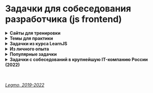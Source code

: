 <h1>Задачки для собеседования разработчика (js frontend)</h1>

[//]: # (Сайты для тренировки)
<details><summary><b>Сайты для тренировки</b></summary><p>

- [codingame.com](https://www.codingame.com)
- [codewars.com](https://www.codewars.com)
- [leetcode.com](http://leetcode.com/)
- [hackerrank.com](https://www.hackerrank.com/)
- [coderbyte.com](https://coderbyte.com/)
- [Топ 8 лучших ресурсов для практики программирования в 2018](https://habr.com/ru/post/414009/)

<br></p>
</details> 

[//]: # (Темы для практики)
<details><summary><b>Темы для практики</b></summary><p>

- циклы
- методы массивов
- промисы
- React - хуки
- TypeScript

<br></p>
</details> 

[//]: # (Задачки из курса LearnJS)
<details><summary><b>Задачки из курса LearnJS</b></summary><p>

- Циклы - https://learn.javascript.ru/while-for#tasks
- Switch - https://learn.javascript.ru/switch#tasks
- Методы строк - https://learn.javascript.ru/string#tasks
- Массивы
  - https://learn.javascript.ru/array#tasks
  - https://learn.javascript.ru/array-methods#tasks
- Объекты
  - https://learn.javascript.ru/object#tasks
  - https://learn.javascript.ru/object-methods#tasks
- Рекурсия и стек - https://learn.javascript.ru/recursion#tasks
- Замыкания - https://learn.javascript.ru/closure#tasks
- Bind - https://learn.javascript.ru/bind#tasks
- Call, Apply - https://learn.javascript.ru/call-apply-decorators#tasks
- Timeout - https://learn.javascript.ru/settimeout-setinterval#tasks
- Колбэки
- Промисы
  - https://learn.javascript.ru/promise-basics#tasks
  - https://learn.javascript.ru/promise-chaining#tasks
- Async/Await
  - https://learn.javascript.ru/async-await#tasks

<br></p>
</details> 

[//]: # (Из личного опыта)
<details><summary><b>Из личного опыта</b></summary><p>

***

[//]: # (В каком порядке выведутся «console.log»)
<details id="task-1"><summary><b>В каком порядке выведутся «console.log»</b></summary><p>

```js
console.log('1')
setTimeout(function foo() {
  console.log('2')
}, 0)
console.log('3')

// Ответ: 1, 3, 2
```

```js
console.log('Start');

setTimeout(function timeout() {
  console.log('Timeout');
}, 0);

const promise = new Promise(function (resolve, reject) {
  console.log('Promise'); // Выполянется как обычный синхронный код
  resolve(true);
});

promise.then(function () {
  console.log('Then'); // Очередь микрозадач
});

console.log('End');

// Ответ: Start,  Promise, End, Then, Timeout
```

```js
console.log('Start');

setTimeout(function timeout() {
  console.log('Timeout');
}, 0);

//В стэке отрабатывает resolve, и отправляет .then в очередь микрозадач
Promise.resolve().then(function () {
  console.log('Then');
})

console.log('End');

// Ответ: Start,  End,  Then, Timeout
```

```js
console.log('Start');

setTimeout(function timeout() {
  console.log('setTimeout');
}, 0);

Promise.resolve().then(function () {
  console.log('Promise 1');
}).then(function () {
  console.log('Promise 2');
})

console.log('End');

// Ответ: Start,  End,  Promise 1, Promise 2, Timeout
```

```js
setTimeout(()=>{
  console.log('timeOut 1');
}, 0)
  
console.log(1);
  
new Promise(resolve => {
  console.log("Promise")
  setTimeout(()=>{
    console.log('timeOut 2');
    resolve()         // обратить внимание! После этого момента всё идёт немного иначе.Следом сразу отработают then. — т.к. resolve() прерывает очередь макрозадач, и отрабатывают все then
  }, 0)
})
.then(() => {
  console.log("then1")
})
.then(() => {
  console.log("then2")
})
        
console.log(4);
  
setTimeout(()=>{
  console.log('timeOut 3');
}, 0)

// 1, Promise, 4, timeOut 1, timeOut 2 (Сработал resolve! Очередь макрозадач прервалась) then1, then2, timeOut 3
```

```js
console.log('start');  // Выполянется как обычный синхронный код

setTimeout(function(){
  console.log('timeout 5');
}, 5 );
  
setTimeout(function(){
  console.log('timeout 0');
}, 0 );

const promise = new Promise(function(resolve, reject) {
  console.log('promise');  // Выполянется как обычный синхронный код
  resolve(true);
});

promise
.then(
  function(){console.log('then 1');}  // Очередь микрозадач
)
.then(
  function(){console.log('then 2');}  // Очередь микрозадач
);
  
console.log('end ');  // Выполянется как обычный синхронный код
  
//start, promise, end
//then 1 - then/catch всегда после обычных задач (это microtasks)
//then 2
//timeout 0 - timeout/interval выполняются в самом конце, после
//timeout 5
```

```js
setTimeout(()=>{
  console.log('timeOut');
}, 0)
    
console.log(1);
    
new Promise(resolve => {
  console.log("Promise")
  setTimeout(()=>{
    console.log('777');
    resolve()         // Внимание! Дальше всё идёт иначе — промис разрешился, макротаск прервался. Следом отработают then
  }, 0)
})
.then(() => {
  console.log("then1")
})
.then(() => {
  console.log("then2")
})
          
console.log(4);
    
setTimeout(()=>{
  console.log('timeOuts');
}, 0)
  
// 1, Promise, 4, timeOut, 777, (Сработал resolve! Очередь макрозадач прервалась) then1, then2, timeOuts
```

```js
var a = 5;
  
setTimeout(function timeout(){
  console.log(a);
  a = 10;
}, 0)
    
var p = new Promise(function(resolve, reject){
  console.log(a);
  a = 25;
  resolve();
})
  
p.then(function(){
  a = 15;
  console.log(a)
})   
  
console.log(a);

  
// 5, 25, 15, 15
```

**Подробнее**
- [Legmo - JS. Работа движка JS](../JS/JS.md#engine)
- [Legmo - JS. Асинхронность](../JS/JS.md#asynchrony)

<br></p>
</details> 

[//]: # (Числа Фибоначчи. Рекурсия)
<details id="task-2"><summary><b>Числа Фибоначчи. Рекурсия</b></summary><p>

Напишите функцию fib(n) которая возвращает n-е число Фибоначчи.
- Последовательность [чисел Фибоначчи](https://ru.wikipedia.org/wiki/%D0%A7%D0%B8%D1%81%D0%BB%D0%B0_%D0%A4%D0%B8%D0%B1%D0%BE%D0%BD%D0%B0%D1%87%D1%87%D0%B8) определяется формулой `Fn = Fn-1 + Fn-2`.
- То есть, следующее число получается как сумма двух предыдущих.
- Первые два числа равны `1`, затем `2(1+1)`, затем `3(1+2)`, `5(2+3)` и так далее: `1, 1, 2, 3, 5, 8, 13, 21...`.
- Напишите функцию `fib(n)` которая возвращает `n-е` число Фибоначчи.

**Вариант 1 - Рекурсия**
```js
function test(n) {
  if (n <= 1) { return 1 }
  else {
    return  test(n - 1) + test(n - 2);
  }
  alert( test(3) ); // 2
}
```
<br>
<br>

**Вариант 2 - Рекурсия + мемоизация** 
- чтоб по несколько раз не высчитывать одно и то же значение
```js
// ДОДЕЛАТЬ!!!! ОШИБКИ!!!

function fib(n) { 
    let map = new Map();
    let a = n-1;
    let b = n-2;
    let stepA = null;
    let stepB = null;
    
    if (n <= 1) {
        return 1
    } 
    else {
        //Оптимизировать:
        //Надо ли всегда прверять map.has(a), если map.has(b) === false ?
        //вынести в f(x) повторяющийся код (поиск в map, если нет - присваивать в map и рекурсия) 
        
        if(map.has(b)) { 
            stepB = map.get(b)
        } else {
            stepB = fib(b);
            map.set(b, stepB);
        };
            
        if(map.has(a)) {
          stepA = map.get(a)
        } else {
            stepA = fib(a);
            map.set(a, stepA);
        };
    
        return stepA + stepB;
        
    }
}

console.log(fib(3)); // 2
console.log(fib(7)); // 13
//console.log(fib(77)); // 5527939700884757
```
  <br>
  <br>

**Вариант 3 - цикл for** 
- любая рекурсия может быть сведена к циклу
- начнёт с 1 и 2, затем из них получит fib(3) как их сумму, затем fib(4)как сумму предыдущих значений, затем fib(5)
  и так далее, до финального результата. На каждом шаге нам нужно помнить только значения двух предыдущих чисел
  последовательности.
- ```js
    function test(n) {
      let prev = 1;
      let cur = 1;
      for (let i = 3; i <= n; i++) {
        let temp = prev + cur;
        prev = cur;
        cur = temp;
      }
      return cur;
    }
  ```
<br>
<br>

**Вариант 4 - цикл for + деструктурирующее присваивание**
```js
function fib(n) {
  let cur = 1, prev = 1;
  for (let i = 3; i <= n; i++) {
    // cur = актуальное значение. Сумма «актуального» числа из пред. итерации и «предыдущего» числа из пред. итерации 
    // prev = предыдущее значение
    [cur, prev] = [cur + prev, cur]; 
  }
  return cur;
}
```
<br>
<br>

**Ссылки**
- [learn.javascript.ru - Задачка «Числа Фибоначчи» с решением](https://learn.javascript.ru/task/fibonacci-numbers)
- [Пример решения через «for» + деструктурирующее присваивание](https://ilyachalov.livejournal.com/162627.html)

<br></p>
</details> 

[//]: # (Генерация строки из массива объектов)
<details id="task-3"><summary><b>Генерация строки из массива объектов</b></summary><p>

**Задача**
- есть массив однотипных объектов, у каждого есть свойства value, order, expired.
  - надо написать функцию которая
    - исключить объекты с expired=true,
    - оставшиеся отсортировать по значению order (предполагалось использовать метод sort),
    - потом взять значения свойства value,
    - сделать каждому значению reverse,
    - записать всё это в строку,
    - при этом ни один символ в строке не должен повторяться дважды (предполагалось использовать коллекцию Set)
```js
// Написать функцию, либо последовательность операций, которая вернёт результат следующих условий:
// результате есть строка из сконкатенированных value элементов коллекции, расположенных в обратном порядке
// реузльтат не содержит одинаковых букв, если буква уже добавлена в строку, она более не добавляется
// результат собирается только из непросроченных записей (т.е. из тех, у которых expired: false)
// результат конкатенируется в порядке возрастания order
  
const input = [
  {value: 'qweq', order: 4, expired: false},
  {value: 'asdq', order: 2, expired: true},
  {value: 'jkri', order: 1, expired: false},
  {value: 'oiod', order: 3, expired: false},
];
```  
<br>
<br>

1. **Решение «в лоб»**
```js
const input = [
  {value: 'qweq', order: 4, expired: false},
  {value: 'asdq', order: 2, expired: true},
  {value: 'jkri', order: 1, expired: false},
  {value: 'oiod', order: 3, expired: false},
];

console.log('start: ', input)

let actual = input.filter(obj => !obj.expired)

console.log('actual: ', actual)

const temp = actual;
let sorted = temp.sort((a,b) => a.order-b.order)

console.log('sorted 1: ', sorted)

let reversed = sorted.map(obj => {
  let objCopy = {...obj};
  console.log(objCopy.value);
  objCopy.value = objCopy.value.split("").reverse().join("");
  console.log(objCopy.value);
  return objCopy;
})
console.log('reversed: ', reversed)

let output = sorted.reduce((result, current) => {
    let valArray = current.value.split("");
    let finalStr = ''
    valArray.forEach((item, index, array) =>{
    console.log('result', result, 'item: ', item)
        if(!result.includes(item) && !finalStr.includes(item)) {
            finalStr = finalStr + item;
        }
    })
    return result + finalStr;
}, '' );

console.log('output: ', output)
```
<br>
<br>

2. **Решение «в лоб» через SET**
```js
const input = [
  {value: 'qweq', order: 4, expired: false},
  {value: 'asdq', order: 2, expired: true},
  {value: 'jkri', order: 1, expired: false},
  {value: 'oiod', order: 3, expired: false},
];

let actual = input.filter(obj => !obj.expired)

const temp = actual;
let sorted = temp.sort((a,b) => a.order-b.order)

let reversed = sorted.map(obj => {
  let objCopy = {...obj};
  console.log(objCopy.value);
  objCopy.value = objCopy.value.split("").reverse().join("");
  console.log(objCopy.value);
  return objCopy;
})

let output = new Set(); 

sorted.map(obj => {
  let valArray = obj.value.split("");

  valArray.map(symb => {
    output.add(symb)
  })
}, '' );

output = [...output].join('')
```
<br>		
<br>

3. **Решение оптимизированное**
```js
const input = [
  {value: 'qweq', order: 4, expired: false},
  {value: 'Asdq', order: 2, expired: true},
  {value: 'jkri', order: 1, expired: false},
  {value: 'oiod', order: 3, expired: false},
];

const temp = [...actual];
let set = new Set(); 

let actual = temp.filter(obj => !obj.expired)
let sorted = actual.sort((a,b) => a.order-b.order)

sorted.map(obj => {
  let valArray = obj.value.split("").reverse();
  valArray.map(symb => set.add(symb));
})

let output = [...set].join('');

console.log('output:', output); //irkjdoqew
```

<br></p>
</details> 

[//]: # (Обработка строки — вырезать N восклицательных знаков)
<details id="task-4"><summary><b>Обработка строки — вырезать N восклицательных знаков</b></summary><p>

**Задача**
- Напишите функцию, которая принимает строку и удаляет из неё N восклицательных знаков
```js
  const removeExclamations = (str, count) => {};
  console.log(removeExclamations('!!!Hello, !!world!', 5)) //Hello, world!
```

**Решение**
- Решил через `map`. Можно было через `filter`, но так тоже ок.
```js
const removeExclamations = (str, count) => {
    let strArray = str.split('');
    let result = '';
    strArray.map(symbol =>{
        if((symbol === '!') && (count > 0)) {
           count--;
           return;  
        }
        else {
            result = result + symbol;
        }
    });
    return result;
};
console.log(removeExclamations('!!!Hello, !!world!', 5)) //Hello, world!
```

<br></p>
</details> 

[//]: # (Найти пересечение двух массивов чисел)
<details id="task-5"><summary><b>Найти пересечение двух массивов чисел</b></summary><p>

Написать функцию находящую пересечение двух массивов чисел.
  
**Задача**
```js
const a = [1, 10, 2, 6, 9, -32];
const b = [-7, 1, 9, 8, 0, 1, 10];
const intersect = (a,b) => {
//your code here
}
//console.log(intersect(a,b)); //[1,9,10]
```

**Решение**
```js
const a = [1, 10, 2, 6, 9, -32];
const b = [-7, 1, 9, 8, 0, 1, 10];

const intersect = (a, b) => {  
  let bCopy = [...b];  
  let result = new Set;  
  
  a.map((itemA, index) => {
    bCopy.forEach(itemB => {
        (itemA === itemB) && result.add(itemA); 
    })  
  })  
  return Array.from(result);}  
  
console.log(intersect(a, b)); //[1,9,10]
```

<br></p>
</details> 

[//]: # (Сортировка массива чисел по их квадратам)
<details id="task-6"><summary><b>Сортировка массива чисел по их квадратам *</b></summary><p>

- Отсортировать исходный массив положительных и отрицательных чисел по их квадратам. 
- Использовать алгоритм не требующий много памяти

**Решение 1 — «в лоб»**
```js
let orig = [-1,3,1,7,-5,2];
console.log(original)
let abs = orig.map(item => Math.abs(item))
let final = abs.sort((a, b) => (a*a) - (b*b) );
console.log(final)
```

<br></p>
</details> 

[//]: # (React. Создать компонент, который по нажатию кнопки создаёт новый <input>, с валидаций)
<details id="task-7"><summary><b>React. Создать компонент, который по нажатию кнопки создаёт новый «input», с валидаций</b></summary><p>

**Задача**
- написать React-компонент, который по нажатию кнопки создаёт новый инпут. Все значения валидируются формой validate. Если форма невалидна — кнопка «Сохранить» disabled.
- Добавление любого количества input'ов по кнопке
- Валидация введённого во все input значения с помощью функции `validate`
- Если форма не валидна - кнопка «Сохранить» должна быть `disabled`

**Решение**
```tsx
import { useState, useEffect, useRef } from "react";

const App:PropTypes = () => {
  let [fieldsetCount, setFieldsetCount] = useState(0);
  let [fields, setFields] = useState<any>({});
  let [formStatus, setFormStatus] = useState(false);
  const itemsRef = useRef<HTMLInputElement>();

  const range = (count:number) => {
    if(count > 0) {
      return Array(count).fill(count)
    } else {
      return [];
    }
  };

  const submitForm = (e: React.FormEvent<HTMLInputElement>) => {
    e.preventDefault();
    // some submit logic will be here
    console.log('submit')
    return true
  }

  const isInputValid = (value:string) => {
    // some validation logic will be here
    let result = true;
    console.log(`validation of ${value} is ${result}`)
    return result;
  };

  const isFormValid = () => {
    if(fieldsetCount > 0) {
      for (let key in fields) {
        if (!fields[key].isValid) {
          setFormStatus(false);
          return false
        }
      }
      setFormStatus(true);
      return true
    }
  };

  const addFieldset = () => {
    const name = fieldsetCount + 1;
    setFieldsetCount(count => count + 1)

    setFields({
      ...fields,
      [name]: {
        isValid: false,
      },
    })
  }

  const handleInputChange = (e:any) => {
    const name = e.target.name;
    const value = e.target.value;
    const currentField = itemsRef.current[name];
    if(isInputValid(value)) {
      setFields({
        ...fields,
        [name]: {
          isValid: true,
        },
      })
      currentField.classList.add("valid");
    } 
    else {
      setFields({
        ...fields,
        [name]: {
          isValid: false,
        },
      })
      currentField.classList.add("invalid");
    }
  }

  const FieldsetsGroup = range(fieldsetCount).map((field, index) => {
     const fieldName = index+1;
     return <fieldset key={fieldName}>
      <input 
        type="text" 
        name={fieldName} 
        ref={el => (itemsRef.current[fieldName] = el)}
        onChange={e => handleInputChange(e)}
      />
    </fieldset>
  });
  
  useEffect(() => isFormValid());

  const ButtonSubmit = <button 
    type="submit" 
    onClick={submitForm}
    disabled={!formStatus}
  >
    Submit
  </button>;


  const ButtonAddField = <button onClick={() => addFieldset()}>
    Add intput ({fieldsetCount})
  </button>


  return (
    <>
      <form className="App" onSubmit={submitForm}>
        {FieldsetsGroup}
        {ButtonSubmit}
      </form>
      {ButtonAddField}
    </>
  );
}
```

<br></p>
</details> 

[//]: # (React. Найти все ошибки в компоненте. Типизировать хук useState)
<details id="task-8"><summary><b>React. Найти все ошибки в компоненте. Типизировать хук useState()</b></summary><p>

**Задачка**
```
//Найти все ошибки
export const ComponentA = () => {
  const [state, setState] = useState([
    {id: 1, name: "a", status: true}, 
    {id: 2, name: "b", status: false}, 
    {id: 3, name: "c", status: true}, 
  ])

  return (
    <div>
      {state.map((item, index) => (
         <div>
           <label key={index} for={item.id}></label>
           <input type="caheckbox" id={item.id} onChange={ev => {
               state[index].status = ev.target.checked;
           }}/>
           {item.name}
         </div> 
      ))}
    </div>
  )
}
```
<br>
<br>

**Решение (проверить могут быть ошибки)**
```

export const ComponentA = () => {
  const [state, setState] = useState<Array<{id:number, name:string, status:boolean}>>([
    {id: 1, name: "a", status: true}, 
    {id: 2, name: "b", status: false}, 
    {id: 3, name: "c", status: true}, 
  ])

  const setStatus = (e) => {
    setState([
      //...state,
      //state[index].status = e.target.checked
      state.map((item,index) => {
         if(item.id === e.target.id){
           return {
             ...item,
             status: e.traget.checked,
           }
         }
         else {
           return item;
         }
      })
    ]);
  }
  
  return (
    <div>
      {state.map((item, index) => (
         <div>
           <label key={index} for={item.id}></label>
           <input type="caheckbox" id={item.id} onChange={ev => setStatus(e)}/>
           {item.name}
         </div> 
      ))}
    </div>
  )
}

```
<br>
<br>

**Комментарии**
- key ставить родительскому элементу внутри map(), а не вложенном элементу
- почему в key лучше использовать id, а не index
- onChange - использовать SetState() вместо прямого присваивания нового значения (state[index].status =
  e.target.checked)
- вообще концептуально неправильно ориентироваться на e.target.checked — лучше оперировать pRevState

<br></p>
</details> 

[//]: # (Написать асинхронную функцию запроса данных. 5 попыток. Промис)
<details id="task-9"><summary><b>Написать асинхронную функцию запроса данных. 5 попыток. (Промис)</b></summary><p>

Написать функцию getData, которая запрашивает данные по url и
в случае неуспешного запроса, повторяет его еще 5 раз
в случае неудачи возвращает ошибку “Заданный URL недоступен”
Как делаем запрос (fetch или что-то ещё - не важно)

```js
function getData() { }

getData('https://example.com')
  .then(console.log)
  .catch(console.error)
```

Решение 2
```js
const getData = str  => {return new Promise(
  (resolve, reject) => {

    let getResult = (str) => {
      const numb = +(Math.random() * 10). toFixed(4);
      return numb;
    }
    let result = getResult('STEP '+ 1);
    let count = 1;

    for(; count<6; count++) {

      if (result > 9) {
        console.log('Finish')
        resolve('YES!!!');
        break
      }
      else {
        result = getResult('STEP '+ (count+1));
      }
    }

    if(count === 6) {
      reject('Noooo')
    }

  }
)}

getData('AAA')
.then(result => console.log(result))
.catch(err => console.error(err));

```

Решение 1
```js
  function getData(str) { 
    console.log('getData start')

    let getResult = (str) => {
      //console.log('getResult', str);
      const numb = +(Math.random() * 10). toFixed(4);
      return numb;
    }
    let result = getResult('STEP '+ 1);

    for(let i=1; i<6; i++) {
      console.log('st-',i);
      console.log('result', result);

      if (result > 5) {
        console.log('Finish')
        return true;
      }
      else {
        result = getResult('STEP '+ (i+1));
      }
    }
  }

```

<br></p>
</details> 

[//]: # (Написать асинхронную функцию запроса данных. 5 попыток. Промис)
<details id="task-10"><summary><b>Написать синхронную функцию генерации случайного числа > Х. 5 попыток.</b></summary><p>

- Написать синхронную функцию
- Внутри функции генерируем случайное число
- Если число больше 0,5 - возвращаем его
- Если число меньше 0,5 - вызываем снова. И так 5 раз
- Если 5 раз неудача - выводим console.log

ВАРИАНТ через рекурсию
```js
function getNumberRec(count=5) {
  const randomNumber = Math.random();
  
  if (randomNumber > 0.9) {
    return(randomNumber);
  } 
  else {
      count--;
      if(count > 0) {
        getNumberRec(count);
      }
  }
}
getNumberRec();
```

ВАРИАНТ через for
```js
function getNumber() {
    let randomNumber = Math.random();
    
    if(randomNumber > 0.7) {
      console.log('Finish');
    } else {
      for(let i=0; i<6; i++) {
        randomNumber = Math.random();
      }
    }
}
getNumber();
```

ВАРИАНТ через while
```js
function getNumber() {
  let randomNumber = Math.random();
  let counter = 5;

  while(counter > 0) {
    console.log(`Step ${counter} randomNumber = ${randomNumber}`);
    if (randomNumber > 1) {
      console.log('randomNumber', randomNumber);
      return randomNumber;
    }
    else {
      randomNumber = Math.random();
      counter --;
    }
  }
}
```

<br></p>
</details> 

[//]: # (TypeScript. Типизировать функцию *)
<details id="task-11"><summary><b>TypeScript. Типизировать функцию *</b></summary><p>

**Задачка**
```js
/* 
 Есть объект X (произвольный) и функция getProperty, которая на вход принимает произвольный объект 
 и строковое значение свойств
 необходимо при помощи TypeScript допилить функцию getProperty таким образомю чтобы на этапе написания кода 
 в строке getProperty(X, 'm') компилятор выдавал ошибку «Argument of type '"m"' is not assignable to parameter of type '"a"' | '"b"' | '"c"' | '"d"'»
*/

const X = {a:1, b: 2, c: 3, d:4}
  
let getProperty = function(obj, key){
  return obj[key]
}
  
//getProperty(X,a)
//getProperty(X,m) 
  
// Должно получиться что-то вроде: 
// let getProperty:<V extends Record<string, >, T extends keyof V> = function(obj: V, data: T) => number;
```  

<br></p>
</details> 

[//]: # (React. Console.log внутри setTimeout внутри UseEffect *)
<details id="task-12"><summary><b>React. Console.log внутри setTimeout внутри UseEffect() *</b></summary><p>

- в `return ()` компонента есть кнопка. При клике она увеличивает счётчик в `useState()`
- есть `useEffect()`, в нём `setTimeout`, в нём `console.log`, который выводит значения счётчика
- если мы быстро нажмем несколько раз на кнопку (прям моментально) — какие значения выведет `console.log`?

**Задача**
```jsx
//Что будет выведено в console.log если очень быстро нажать 3 раза подряд на кнопку?

import React, {useStae, useEffect} from "react";
import ReactDOM  from "react-dom"; 

function Exmple() {
  const [count, setCount] = useState(0);
  
  useEffect(() => {
    setTimeout(() => {
      console.log(`You clicked ${count} times`)
    }, 3000);
  });
  
  return (
    <div>
      <p>You clicked {count} times</p>
      <button onClick={() => setCount(count +1)}>
        Click me
      </button>
    </div>    
  )
}

const rootElement = document.getElementById("root");
ReactDOM.render(<Example />, rootElement);
```

**Решение**
- Будут выведены числа 1-2-3
- При каждом клике useEffect создаёт замыкание и запоминает своё значение useState. 
- Когда таймер отработает — он возьмёт значение из замыкания
- Как-то так
- +
- выведет 1,2,3... - при каждом клике меняется счётчик в useState(), его значение хранится в замыкании с `setTimeout`
- когда таймер «дотикает» — он выведет в консоль значения счётчика из замыкания

<br></p>
</details>

[//]: # (Алгоритмы. Есть линейный график из множества точек, предложить алгоритм его построения *)
<details id="task-13"><summary><b>Алгоритмы. Есть линейный график из множества точек, предложить алгоритм его построения * </b></summary><p>

- К сожалению картинка графика не сохранилась, опишу «на пальцах» 
- График состоит из множества близко расположенных точек
- график растёт, но не равномерно, а как «зубья пилы»
- На локальных максимумах цвет точек меняется: те что «локально повыше» - ближе к красному, те что пониже - к синему.
- цвет меняется именно локально, а не абсолютно
  - Предположим, число = высота точек по y
  - `a`=3, `b`=4, `c`=6, `d`=3.7, `e`=4.5, `f`=7, `g`=6.2
  - тогда точки `с` и `f` будут по цвету ближе к красному
  - а точки `a`, `d` и `g` — ближе к синему
  - примерно так

<br></p>
</details> 

[//]: # (Поиск квадратного корня *)
<details id="task-14"><summary><b>Поиск квадратного корня *</b></summary><p>

- Реализовать алгоритм поиска квадратного корня числа S, не используя математические методы `sqrt`, `pow` и `log`.
- Для простоты ищем целочисленный положительный корень.
- Есть несколько алгоритмов.

Суть задачи:
- Для решения этой и подобных задач надо знать вычислительные методы в математике(теория рядов, разложение в ряды).
- Т.е. основа — вычислительная математика + оценка.
- В паре слов: любую подобную функцию можно решить (с опр. точностью) через [ряд Телора](): 
  - что-то вроде `e^x = 1 + x/(1!) + x^2/(2!) + x^3/(3!)...`
  - точнее так: `f(x) = f(a) + f'(a)(x-a) + (((f^2)*a)/2!)*(x-a)^2 + ... + (((f^k)*a)/k!)*(x-a)^k`
- Есть разные ряды, кроме ряда Тейлора. 
- Ряды «сходятся» быстро и медленно - т.е. разное количество итераций. Т.е. разная алгоритмическая сложность.
- Правильно подобрать ряд для данного случая — отдельная сложная задача. Надо изучать вопрос, гуглить считать и т.д.

Ниже идут решения «в лоб», без знания рядов и т.д.<br>
Надо изучить и дополнить...

**Геометрический метод**
```js
/*
- Площадь квадрата со стороной A равна S = A*A
- Нужно построить такой квадрат, что его площадь будет равна S, тогда длина стороны квадрата будет искомым корнем (a = sqrt(S))
- Строим итеративно
- Вначале посторим прямоугольник, у которого одна сторона = S, а другая = 1. 
- Площадь такого прямоугольника совпадает с площадью исходного квадрата.
- Если при этом длины сторон отличаются на величину допустимой погрешности вычислений Eps — сторона прямоугольника является ответом.
- Если же стороны различаются слишком сильно — то мы усредняем одну из сторон (a), а вторую вычислить как b = S/a. 
- Т.к. одна сторона усредняется, разница длин сторон сокращается.
- Вторая сторона вычисляется так, чтобы площадь прямоугольника не изменялась.
).

- Этот алгоритм ищет корни не из всех чисел, если не нашёл - вернёт «undefined». Например sqr(12) — undefined
*/

const sqr = (num) => {
  let height = 1;
  let width = num;

  for(let i = 0; i <= num; i++){
    if (Math.abs(width - height) === 0 ) {//Здесь в исходном алгоритме была проверка на отличие от заранее заданной погрешности Eps. Т.е. (Math.abs(width - height) > Eps)
      return height
    }
    else {
      height = (height + width)/2;
      width = num/height;
    }
  }
};

console.log(sqr(16)); //4
console.log(sqr(25)); //5

```

**Бинарный поиск**
```js
/*
- Делим находим число Х посередине интервала 0-S 
- Проверяем — является ли X искомым. 
- Если нет - повторяем тот же процесс с одной из оставшихся половин (если X больше исокомого — c интервалом 0-X, иначе с интервалом X-S)
*/

const sqr = (num) => {
  let min = 0;
  let max = num;
  let t = num;
  let mid;

  while(true) {
    mid = (min + max)/2; //можно округлить через Math.round() — тогда на выходе будут целые числа
    let pow = mid*mid;

    if ((mid===t) || (pow === num)) {
      console.log('final — ', 'mid', mid, 'pow', pow, 't', t )
      break
    }
    else if (pow < num) {
      console.log('pow < num', pow, '<', num )
      min = mid
    }
    else {
      console.log('pow > num', pow, '>', num )
      max = mid
    }
    t = mid;
  }
  return mid;
};

console.log(sqr(16)); //4
console.log(sqr(25)); //5

```

**Бинарный поиск, с использованием степеней Math.pow()**
```js
/*
- Возведение в квадрат — операция обратная получению квадратного корня
- Math.pow(a,2) === Math.sqrt(b)
- можно реализовать то же самое, но вместо Math.pow(middle,2) использовать (middle * middle)

- Этот алгоритм ищет только целочисленные положительные корни, если такого нет - вернёт «undefined». Например sqr(11) — undefined
*/

const sqr = (num) => {
  let min = 1;
  let max = num;

  for(let i = 0; i <= num; i++){
    let middle = min + Math.round((max - min) / 2);
    let assumption = Math.pow(middle, 2);

    if (assumption === num) {
      return middle
    }
    else if (assumption > num) {
      max = middle;
    }
    else {
      min = middle;
    }
  }
};

console.log(sqr(16)); //4
console.log(sqr(25)); //5
```

**Бинарный поиск, С использованием логарифмов Math.log()**
```js

/*
- Логарифм - операция, обратная возведению в степень. 
- logA(B) — в какую степень нужно возвести A, чтобы получить B. 
- Пример
  - log2(16) = 4. 
  - Степень — какое число получим, если умножим 4 само на себя Х раз (степень 2 = умножим само на себя 1 раз) 
  - Логарифм — в какую степень надо возвести 2, чтоб получить 16
  - Корень — какое число надо возвести в степень 2, чтоб получить 16

- Задача сводится к поиску основания логрифма. 
- Известен его аргумент (число из которого берём корень) и значение (2, т.к. корень квадратный)
- Перебираем разные числа в основания для заданного аргумента, и смотрим - равен ли ответ двум? 
*/
const sqr = (num) => {
  let min = 1;
  let max = num;

  for(let i = 0; i <= num; i++){
    let middle = min + Math.round((max - min) / 2);
    let assumption = Math.log(num) / Math.log(middle); //  т.е. log middle(num)

    if (assumption === 2) {
      return middle
    }
    else if (assumption < 2) {
      max = middle;
    }
    else {
      min = middle;
    }
  }
};

console.log(sqr(8));  //2
console.log(sqr(9));  //3
console.log(sqr(16)); //4
console.log(sqr(25)); //5
console.log(sqr(36)); //6
console.log(sqr(49)); //7
console.log(sqr(64)); //8
console.log(sqr(81)); //9 
console.log(sqr(100)); //10
```

**Ссылки**
- [Алгоритмы. Вычисление целочисленного квадратного корня. Реализация в Python и Java.(YouTube)](https://youtu.be/1GxkwIIvfQM)
- [Алгоритмы вычисления квадратного корня](https://pro-prof.com/forums/topic/sqrt-algorithm)
- [stackoverflow.com - Вычисление квадратного корня без библиотечных методов](https://ru.stackoverflow.com/questions/566475/%D0%92%D1%8B%D1%87%D0%B8%D1%81%D0%BB%D0%B5%D0%BD%D0%B8%D0%B5-%D0%BA%D0%B2%D0%B0%D0%B4%D1%80%D0%B0%D1%82%D0%BD%D0%BE%D0%B3%D0%BE-%D0%BA%D0%BE%D1%80%D0%BD%D1%8F-%D0%B1%D0%B5%D0%B7-%D0%B1%D0%B8%D0%B1%D0%BB%D0%B8%D0%BE%D1%82%D0%B5%D1%87%D0%BD%D1%8B%D1%85-%D0%BC%D0%B5%D1%82%D0%BE%D0%B4%D0%BE%D0%B2)
- [Wikipedia - Методы вычисления квадратных корней](https://ru.wikipedia.org/wiki/%D0%9C%D0%B5%D1%82%D0%BE%D0%B4%D1%8B_%D0%B2%D1%8B%D1%87%D0%B8%D1%81%D0%BB%D0%B5%D0%BD%D0%B8%D1%8F_%D0%BA%D0%B2%D0%B0%D0%B4%D1%80%D0%B0%D1%82%D0%BD%D1%8B%D1%85_%D0%BA%D0%BE%D1%80%D0%BD%D0%B5%D0%B9)
- [Habr — [Неочевидные алгоритмы очевидных вещей] Алгоритм 1. Корень квадратный](https://habr.com/ru/post/128468/)
- [Про крони, степени и логарифмы](https://dzen.ru/media/math_easy/bazovye-matematicheskie-operacii-i-ih-svoistva-slojenie-i-vychitanie-umnojenie-i-delenie-stepen-koren-logarifm-62420246729bf019a65b1d05)
- [mathway.com](https://www.mathway.com/ru/Algebra)

<br></p>
</details> 

[//]: # (Все ли символы строки уникальны  *)
<details id="task-15"><summary><b>Все ли символы строки уникальны *</b></summary><p>

- Проверить строку на уникальность символов (т.е. есть ли в ней повторяющиеся символы — да/нет)

- есть три решения
  - приводим строку к массиву `orig`, символы из строки пишем в массив `result`, и сравниваем `orig` и `result`. Сложность `O(n + n^2)`
  - из строки символы по одному присваиваем в объект hashMap (ключ = символ, значение = индекс символа в строке). Тогда при попытке присвоить второй такой же символ - он присвоится существующему. Потом можно посмотреть размер массива, например. И сравнить с длиной строке. Сложность алгоритма будет проще
  - символы строки присвоить коллекции Set и сравнить str.length === Set.size. Сложность `O(n)`

```ts
/* Варинат 1.
Сложность O(n + n^2)
  - разбор строки через split = O(n)
  - добавляем к этому перебор массива через map = O(n + n)
  - добавляем к этому перебор массива forEach внутри map = O(n + n*n)
*/
const isStringUnique = (str:string):boolean => {
  let strArray = str.split('');
  let resultArray = [];
  let result = true;

  strArray.map(symb => {
    if(resultArray.length > 0){
      resultArray.forEach(item => {
        if(symb === item){
          result = false;
          return false;
        } else {
          resultArray.push(symb);
        }
      })
    } else {
      resultArray.push(symb);
    }
  });

  return result;
}

console.log(isStringUnique('ssdsau')); // not
console.log(isStringUnique('sdau')); // yes
```

```ts
/* Варинат 2.
Сложность  ???
*/
const isStringUnique = (str:string):boolean => {
  let resultObj = {};

  [...str].forEach((symb, index) => {
    resultObj[symb] = index;
  })
  
  return (str.length === Object.keys(resultObj).length);
}

console.log(isStringUnique('ssdsau')); // not
console.log(isStringUnique('sdau')); // yes
```

```ts
/* Варинат 3.
Сложность  O(n)?
*/
const isStringUnique = (str:string):boolean => {
  return (str.length === new Set(str).size);
}

console.log(isStringUnique('ssdsau')); // not
console.log(isStringUnique('sdau')); // yes
```

<br></p>
</details> 

***

<br></p>
</details> 

[//]: # (Популярные задачки)
<details><summary><b>Популярные задачки</b></summary><p>

****

[//]: # (Использование var/let в «for»)
<details><summary><b>Использование var/let в «for()»</b></summary><p>

Использование `var`/`let` в `for()`.<br>
Могут дать в связке с «замыканиями» или другими задачами.

<br></p>
</details> 

[//]: # (Замыкания - написать функцию, add, чтобы вызов add_1_2_ вернул 3)
<details><summary><b>Замыкания - написать функцию, add, чтобы вызов add(1)(2) вернул 3</b></summary><p>

```js
//Стерлочная
const add = x => y => {
  return x + y;
};
const res = add(3)(6);
console.log(res);  // вернёт 9
```

```js
//Обычная
function fA() {
  var currentCount = 1;
  function fB() { 
    return currentCount++;
  };
  return fB;
}
var counter1 = fA();     
console.log(counter1()); // 1
console.log(counter1()); // 2
console.log(counter1()); // 3

// создаём другой счётчик, он будет независим от первого
var counter2 = fA();
console.log(counter2()); // 1
```

<br></p>
</details> 

[//]: # (Замыкания, this - написать декоратор для кэширования)
<details><summary><b>Замыкания, this - написать декоратор для кэширования</b></summary><p>

```js
let worker = {
  //Вариант 1 -  без func.call(this, x) 
  // здесь может быть страшно тяжёлая задача для процессора
  // alert(`Called with ${x}`);
  // return x;

  //Вариант с использование метода объекта - для демонатрации func.call(this, x) 
  someMethod() {
    return 1;
  },
  slow(x) {
    // здесь может быть страшно тяжёлая задача для процессора
    alert("Called with " + x);
    return x * this.someMethod();
  }
};

function cachingDecorator(func) {
  let cache = new Map();
  return function(x) {
    if (cache.has(x)) { // если кеш содержит такой x,
      return cache.get(x); // читаем из него результат
    }

    // иначе, вызываем функцию
    //Вариант 1 - без привязки this
    // let result = func(x); // вариант 
  
    //Вариант 2 - с привязкой this
    let result = func.call(this, x); // .call() позволяет вызывать функцию, явно устанавливая this.
    cache.set(x, result); //кешируем (запоминаем) результат
    return result;
  };
}

worker.slow = cachingDecorator(worker.slow); // добавляем к функции обёртку-декоратор, делаем её кеширующей

alert( worker.slow(2) ); // работает
alert( worker.slow(2) ); // работает, не вызывая первоначальную функцию (кешируется)
```

- [learn.javascript.ru - Декораторы и переадресация вызова, call/apply](https://learn.javascript.ru/call-apply-decorators)

<br></p>
</details> 

[//]: # (Армия функций *)
<details><summary><b>Армия функций *</b></summary><p>

  - https://learn.javascript.ru/task/make-army
  - https://learn.javascript.ru/let-const
  - https://qna.habr.com/q/365769

<br></p>
</details> 

[//]: # (Рекурсия - возведение в степень)
<details><summary><b>Рекурсия - возведение в степень</b></summary><p>

```js
//через рекурсию
function pow(x, n) {
  if (n == 1) {
    return x;
  } else {
    return x * pow(x, n - 1);
  }
}
alert(pow());
```

```js
//итеартивно, цикл for
function pow(x, n) {
  let result = 1;
  for (let i = 0; i < n; i++) {
    result *= x; // умножаем result на x n раз в цикле
  }
  return result;
}
alert( pow(2, 3) ); // 8
```

<br></p>
</details> 

[//]: # (Рекурсия - поиск факториала)
<details><summary><b>Рекурсия - посик факториала</b></summary><p>

- Число, умноженное на "себя минус один", затем на "себя минус два", и так далее до 1

```js
function fact(n) {
  if(n == 1) {
    return 1
  }
  else {
    return n * fact(n - 1);
  }
}
alert( fact(4) ); // 24
```

- [learn.javascript.ru - Рекурсия](https://learn.javascript.ru/recursion#dva-sposoba-myshleniya]v

<br></p>
</details> 

[//]: # (Рекурсия - вывод односвязного списка *)
<details><summary><b>Рекурсия - вывод односвязного списка *</b></summary><p>

- [learn.javascript.ru - Вывод односвязного списка. Рекурсия, цикл](https://learn.javascript.ru/task/output-single-linked-list)

<br></p>
</details> 

[//]: # (Кофеварка *)
<details><summary><b>Кофеварка *</b></summary><p>

  - один раз написать самому (подсматривая в учебник)
  - https://learn.javascript.ru/private-protected-properties-methods
  - https://learn.javascript.ru/task/add-method-property-coffeemachine
  - https://learn.javascript.ru/task/add-public-coffeemachine
  - https://learn.javascript.ru/functional-inheritance
  - https://learn.javascript.ru/getters-setters

<br></p>
</details> 

[//]: # (Написать debounce функцию *)
<details><summary><b>Написать debounce функцию *</b></summary><p>

- [learn.javascript.ru - Сделать Debounce](https://learn.javascript.ru/task/debounce)
- [doka - Сделать Debounce на примере формы поиска](https://doka.guide/js/debounce/)
- [Habr - Debouncing с помощью React Hooks](https://habr.com/ru/post/492248/)
- [Habr - Debouncing с помощью React Hooks: хук для функций](https://habr.com/ru/company/domclick/blog/510616/)
- [Habr - Микропаттерны оптимизации в Javascript: декораторы функций debouncing и throttling](https://habr.com/ru/post/60957/)

<br></p>
</details> 

[//]: # (Написать throttling функцию *)
<details><summary><b>Написать throttling функцию *</b></summary><p>

- [Habr - Микропаттерны оптимизации в Javascript: декораторы функций debouncing и throttling](https://habr.com/ru/post/60957/)

<br></p>
</details> 

[//]: # (Написать декоратор для кэширования *)
<details><summary><b>Написать декоратор для кэширования *</b></summary><p>

- https://learn.javascript.ru/call-apply-decorators#tasks

<br></p>
</details> 

[//]: # (Предложить разные методы организации кэша для вычисления Фибоначчи *)
<details><summary><b>Предложить разные методы организации кэша для вычисления Фибоначчи *</b></summary><p>

- кэш ограничен 20 значениями, а поступить может хоть 10000 - как оптимизировать?
- часть кэша выделяем под хранение предыдущих вычисленных значений (мемоизация).
- Рекурсия - самый дорогой вариант вычисления Фибоначчи

<br></p>
</details> 

[//]: # (Нормализация данных для проектирования стэйта React)
<details><summary><b>Нормализация данных для проектирования стэйта React</b></summary><p>

- Например: в качестве ответа сервера получаем очень большой неупорядоченный массив - как с ним работать?
- Решение: дробление по принципу связи. Точно не помню, надо повторять, но вроде идея такая - создаём отдельный массив
  для одних сущностей (задачи, например) и отдельный для других (пользователи) и устанавливаем между ними связи.

<br></p>
</details> 

[//]: # (Планирование вызовов через вложенные SetTimeout)
<details><summary><b>Планирование вызовов через вложенные SetTimeout()</b></summary><p>

```js
let delay = 500;
const getData = () => {
  console.log('getData')
    return false
};
  
let timerID = setTimeout(function work(){
      
    if (!getData()) {
        console.log('if')
        delay= delay*2
    }
  
    timerID = setTimeout(work, delay);
  
}, delay)
  
timer();
```

- https://learn.javascript.ru/settimeout-setinterval#vlozhennyy-settimeout

<br></p>
</details> 


***

<br></p>
</details> 

[//]: # (Задачки с собеседований в крупнейшую IT-компанию России)
<details><summary><b>Задачки с собеседований в крупнейшую IT-компанию России (2022)</b></summary><p>

***

[//]: # (Реализовать ф-цию, которая вернет результат выполнения другой ф-ции, в которой коллбек с ошибкой и данными)
<details><summary><b>Реализовать функцию, которая вернет результат выполнения auth(callback(ошибка, данные)))</b></summary><p>

**Задача**
- Есть функция `auth()`, она принимает коллбек, который принимает аргументами ошибку и какие-то данные.
- Написать функцию `asyncAuth()`, которая вернет результат выполнения функции `auth()`.  

**Решение 1 - «В лоб»**
```js
const errorData = new Error('Some error');
const succesData = 'Some data';

const someCallback = (error, data) => {
  if(true) {
    return data;
  }
  return error;
};

const auth = (callback) => {
    return callback();
};

const asyncAuth = (func) => {
  console.log(func());
};

asyncAuth(() => auth(() => someCallback(errorData, succesData)));
```

**Решение 2 - Промис**
```js
const errorData = new Error('Some error');
const succesData = 'Some data';

const someCallback = (error, data) => {
  if(true) {
    return data;
  }
  return error;
};

const auth = (callback) => {
    return callback();
};

const asyncAuth = (func) => {
  return new Promise((resolve,reject) => {
    if(typeof(func()) === 'string') {
      resolve(func());
    }
    reject(func());
  });
};

const promise =  asyncAuth(() => auth(() => someCallback(errorData, succesData)));

promise.then (
  data => console.log(data),
  error => console.log(error)
);
```

<br></p>
</details> 

[//]: # (Объединить пересекающиеся интервалы)
<details><summary><b>Объединить пересекающиеся интервалы</b></summary><p>

**Задача**
- Дана последовательность интервалов.
- Надо объединить те, которые имеют пересечения.
```js
mergeIntervals([[4, 8], [3, 5], [7, 12], [1, 2]]) // => [[3, 12], [1, 2]]
mergeIntervals([[3, 4], [1, 2], [4, 5], [2, 3]]) // => [[1, 5]]
```

**Решение**
```js
const mergeIntervals = (arr) => {
  if(arr.length > 0) {
    const arrCopy = arr.map( item => [...item]);
    let result = [];
    let isResultChanged = false;
    let isAIncludesB = ([a,b], [c,d]) => {return (a < c) && (b > d)};
    let isABIntersect = ([a,b], [c,d]) => {return ((b >= c) && (b <= d)) || ((a >= c) && (a <= d))};

    arrCopy.forEach(intervalAB => {
      if( result.length > 0) {
        result.forEach((item,index) => {
          let [a,b] = intervalAB;
          let [c,d] = item;

          console.log(
            `(${a}-${b}), ${c}-${d} —`,
            isAIncludesB([a,b], [c,d]),
            isAIncludesB([c,d], [a,b]),
            isABIntersect([a,b], [c,d]),
            '—',  (isAIncludesB([a,b], [c,d]) || isAIncludesB([c,d], [a,b]) || isABIntersect([a,b], [c,d]))
          )

          if (isAIncludesB([a,b], [c,d]) || isAIncludesB([c,d], [a,b]) || isABIntersect([a,b], [c,d])) {
            let x =  Math.min(a, c);
            let y =  Math.max(b, d);
            result[index]=([x,y]);
            isResultChanged = true;
          }
          else {
            console.log('Else')
            result.push(intervalAB)
          }
        })
      }
      else {
        result.push(intervalAB)
      }
    });


    if((result.length > 1) && (isResultChanged)) {
      mergeIntervals(result)
    } else {
      console.log('result', result);
      return result;
    }

  }
};

mergeIntervals([[4, 8], [3, 5], [7, 12], [1, 2]]); // => [[3, 12], [1, 2]]
mergeIntervals([[3, 4], [1, 2], [4, 5], [2, 3]]); // => [[1, 5]]
```

**Добавить проверки (TypeScript)**
- в исходном массиве два значения, это числа и они не отрицательные
- сначала идёт меньшее число, потом большее (или равное?)

**Идеи**
- использовать `arrCopy.sort()` — вызывается для каждого элемента. в функции ставить проверку, если ок — записываем в result. Надо использовать другой алгоритм - чтоб сравнивал каждый с каждым
- использовать `arrCopy.filter()`
- использовать `Array.prototype.every()` — возвращает true/false. прерывается после первого false
  - https://developer.mozilla.org/ru/docs/Web/JavaScript/Reference/Global_Objects/Array/every

- Проблема в том, что надо по кругу проверять result. Потому что в result 
  - элементы изменяются в процессе работы алгоритма. К концу обработки элементы могут стать другими - и у них самих возникнут пересечения.
  - у меня могут «через один» стоять несколько элементов, которые надо бы объединить.
- Варианты решения
  - Реализовать полноценную рекурсию. 
    - Для этого надо как-то проверять, есть ли в массиве элементы, которые могут пересекаться
  - использовать какие-то хитрые структуры, типа Map или Set? В принципе да, позволит избежать дублирования. Но кардинально проблему не решает
  - сортировать исходные массивы до начала преобразований? Проблема в том, что элементы содержат по два числа (мин и макс). А сортировать я могу только по одному...
  - обрабатывать исходный массив, а не писать в финальный? Из двух пересекающихся элементов оставляем один новый, старые убираем
  - внутри элементов разбирать два числа (границы мин-макс) в полноценный интервал из набора чисел и работать с ним?


**Рабочие ссылки**
- https://plnkr.co/edit/jXj1QgBx0iPp8IAh?preview
- https://efim360.ru/javascript-kak-najti-razlichiya-v-massivah/
- https://badtry.net/pieriesiechieniie-raznitsa-sliianiie-merge-dvukh-massivov-v-javascript-es6/

<br></p>
</details> 

[//]: # (Реализовать функцию-светофор)
<details><summary><b>Реализовать функцию-светофор</b></summary><p>

**Задача** 
- На понимание асинхронности
- Реализовать функцию, которая в бесконечном цикле выводит в консоль сообщения с определенными интервалами
  - "Зеленый" 25 секунд
  - "Желтый" 5 секунд
  - "Красный" 30 секунд

**Решение**
```js
const trafficLight = () => {
  console.log('Зеленый')

  setTimeout(()=> {
    console.log('Жёлтый')//От Зёлёного до Жёлтого - 25

    setTimeout(()=> {
      console.log('Красный')//От Жёлтого до Красного - 5
      
      setTimeout(()=> test(),30000); // От Красного до Зелёного - 30 

    },5000);
  },25000);
}

trafficLight();
```

<br></p>
</details> 

[//]: # (Вернуть массив одинаковых повторяющихся значений)
<details><summary><b>Вернуть массив одинаковых повторяющихся значений</b></summary><p>

**Задача** 
- Есть 2 массива чисел, отсортированных по возрастанию. 
- Нужно вернуть массив одинаковых повторяющихся значений.
```js
getEquals([1,2,2,3], [2,3,5]); //[2, 3]  
getEquals([1,2,2,3], [2,2,2,2]); //[2, 2]
```

**Решение**
```js
const getEquals = (a, b) => {
  const copyA = [...a];
  const copyB = [...b];
  const result = [];
  
  copyA.map((itemA, indexA) => {
    copyB.forEach((itemB, indexB) => {
      if (itemA === itemB) {
        copyB.splice(indexB,1);
        copyA.splice(indexA,1);
        result.push(itemA);
      }
    })
  })
  return result;
};

console.log(getEquals([1,2,2,3], [2,3,5])); //[2, 3]  
console.log(getEquals([1,2,2,3], [2,2,2,2])); //[2, 2]
```

**Доработка**
- Вместо двух переборов попробовать sort? reduce?
- find и findIndex - поиск первого совпадения
- filter - поиск всех совпадений. Вернёт новый массив.

<br></p>
</details> 


[//]: # (Unsorted)
<details><summary><b>Unsorted</b></summary><p>

- 3 - React. Создать компонент который принимает массив любых валют и для каждой валюты выводит одну и ту же сумму. Плюс отправка.
    - Реализовать компонент, который содержит 2 числовых input. 
    - В input-1 введено значение валюты в рублях, 
    - В input-2 введено значение валюты в долларах. 
    - При изменении в значения в одном input, сумма должна автоматически измениться в другом. 
    - Усложняем. Должен получиться универсальный компонент: 
      - принимает массив любых валют и для каждой валюты выводит одну и ту же сумму. 
      - должна быть кнопка, которая отправляет установленное значение с выбранной пользователем валютой.
- 4 - Реализовать функцию A, которая возвращает функцию B, которая первые N вызовов возвращает `yes`, затем `no`
  ```js
    const t = f(2)  
    t() === 'yes'  
    t() === 'yes'  
    t() === 'no'
  ```
- 5 - Написать класс, который реализует стек, который имеет методы `push`, `pop`, `max`  
    - Каждый метод должен иметь сложность `O(1)`.
- 6 + Реализовать метод который 5 раз пытается сделать запрос
      - Реализовать метод, который принимает url, делает запрос
      - если запрос неудачный, то повторить запрос 5 раз до удачного
      - если всё равно нет ответа, то вернуть ошибку "Ошибка"
- 7 - Вернуть поле объекта по строке-пути
    - Реализовать функцию, которая должна вернуть соответствующее поле объекта. 
    - На вход функция принимает объект и путь до поля объекта. 
    - Путь - это строка разделённая точкой. 
    - `get(obj, 'a.b'); // { c : 'd' }`  
- 8 - Дан массив строк, необходимо сгруппировать анаграммы
  ```js
    groupup(["eat", "tea", "tan", "ate", "nat", "bat"]);
    
    /*Результат  
    [  
      ["ate", "eat", "tea"],  
      ["nat", "tan"],  
      ["bat"]  
    ]
    */
  ```
- 9 - Проверить, что скобки в строке сбалансированы
    - Дана строка, состоящая из букв латинского алфавита, цифр и скобок `{([])}`. 
    - Необходимо проверить, что скобки в строке сбалансированы — на каждую открывающую скобку приходится закрывающая, и скобочные группы не пересекаются.   
    - `isValid("[(){}()()]"); // true`
    - `isValid("{f[o}o]");    // false`
- 10 - Написать HOC  async throttle
  - Реализовать функцию `async throttle`, которая оборачивает асинхронную функцию, таким образом что:  
  - Сначала вызывается переданная функция и возвращается ее результат  
  - Если во время выполнения первого вызова функцию вызвали еще раз, то возвращается результат первого вызова   
  ```js
    const delay = msec => new Promise(resolve => setTimeout(resolve, msec))  
        
    async function countUp (n = 0) {  
      console.log({ n });  
        
      for (let i = 0; i < 5; i++) {  
        console.log(n + i)  
        await delay(250)  
      }  
    }  
        
    // Your code...  
        
    async function run() {  
      const throttledCountUp = asyncThrottle(countUp)  
        
      throttledCountUp(0) // Запустит  
      throttledCountUp(10) // Пропустит  
      await throttledCountUp(20) // Пропустит, но дождется завершения throttledCountUp(0)  
         
      throttledCountUp(30) // Запустит  
    }  
        
    run()
  ```
- 13 - Реализовать класс паттерна Observer (наблюдатель)
  - Паттерн Observer (наблюдатель). Описать, дать небольшую реализацию в виде класса.
- 14 - Написать функцию, которая выдает сумму всех значений листьев бинарного дерева чисел
  - Дано бинарное дерево из чисел. Форма:  
  ```js
    class Node {  
      constructor(val, left = null, right = null){  
        this.val = val  
        this.left = left  
        this.right = right  
      }  
    }
  ```
    - Нужно написать функцию, которая выдает сумму всех значений листьев (нодов без потомков)
    - Реализовать эту функцию без рекурсии (DFS, со стеком и посещенными нодами)
- 15 - Что будет в консоли и почему
  ```js
  var i = 10;  
  var array = [];  
    
  while(i--) {  
    array.push(function (){  
        return i + i;  
    })  
  }  
    
  console.log(array[0]())  
  console.log(array[1]())  
  ```
- 16 - Написать функцию range
  - написать функцию range  
  ```js
  range(start,stop,step =1); 
  range(10) // [0,1,2,3,4,5,6,7,8,9]  
  range(-6) // []  
  range(0) //[]  
  range(-6, 0, -1)  
  ```  
<br></p>
</details> 


***

<br></p>
</details> 

<br>
<br>

*[Legmo, 2019-2022](https://github.com/Legmo/notes/)*